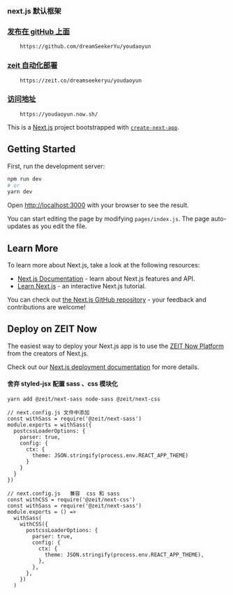 ### next.js 默认框架

### [发布在 gitHub 上面](https://github.com/dreamSeekerYu/youdaoyun)

```
    https://github.com/dreamSeekerYu/youdaoyun
```

### [zeit 自动化部署](https://zeit.co/dreamseekeryu/youdaoyun)

```
    https://zeit.co/dreamseekeryu/youdaoyun
```

### [访问地址](https://youdaoyun.now.sh/)

```
    https://youdaoyun.now.sh/
```

This is a [Next.js](https://nextjs.org/) project bootstrapped with [`create-next-app`](https://github.com/zeit/next.js/tree/canary/packages/create-next-app).

## Getting Started

First, run the development server:

```bash
npm run dev
# or
yarn dev
```

Open [http://localhost:3000](http://localhost:3000) with your browser to see the result.

You can start editing the page by modifying `pages/index.js`. The page auto-updates as you edit the file.

## Learn More

To learn more about Next.js, take a look at the following resources:

- [Next.js Documentation](https://nextjs.org/docs) - learn about Next.js features and API.
- [Learn Next.js](https://nextjs.org/learn) - an interactive Next.js tutorial.

You can check out [the Next.js GitHub repository](https://github.com/zeit/next.js/) - your feedback and contributions are welcome!

## Deploy on ZEIT Now

The easiest way to deploy your Next.js app is to use the [ZEIT Now Platform](https://zeit.co/import?utm_medium=default-template&filter=next.js&utm_source=create-next-app&utm_campaign=create-next-app-readme) from the creators of Next.js.

Check out our [Next.js deployment documentation](https://nextjs.org/docs/deployment) for more details.

#### 舍弃 styled-jsx 配置 sass 、css 模块化

```
yarn add @zeit/next-sass node-sass @zeit/next-css

// next.config.js 文件中添加
const withSass = require('@zeit/next-sass')
module.exports = withSass({
  postcssLoaderOptions: {
    parser: true,
    config: {
      ctx: {
        theme: JSON.stringify(process.env.REACT_APP_THEME)
      }
    }
  }
})

// next.config.js   兼容  css 和 sass
const withCSS = require('@zeit/next-css')
const withSass = require('@zeit/next-sass')
module.exports = () =>
  withSass(
    withCSS({
      postcssLoaderOptions: {
        parser: true,
        config: {
          ctx: {
            theme: JSON.stringify(process.env.REACT_APP_THEME),
          },
        },
      },
    })
  )
```
